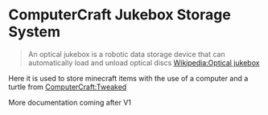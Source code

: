 # ComputerCraft Jukebox Storage System

> An optical jukebox is a robotic data storage device that can automatically load and unload optical discs
[Wikipedia:Optical jukebox](https://en.wikipedia.org/wiki/Optical_jukebox)

Here it is used to store minecraft items with the use of a computer and a turtle from [ComputerCraft:Tweaked](https://tweaked.cc/)

More documentation coming after V1
